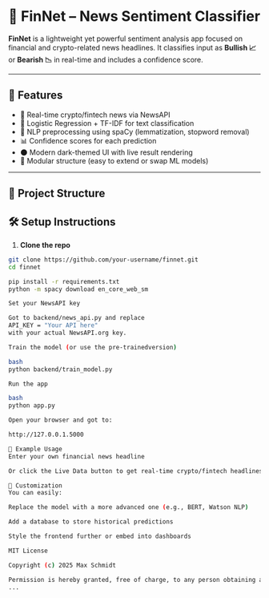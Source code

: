 # 🧠 FinNet – News Sentiment Classifier

**FinNet** is a lightweight yet powerful sentiment analysis app focused on financial and crypto-related news headlines. It classifies input as **Bullish 📈** or **Bearish 📉** in real-time and includes a confidence score.

---

## 🚀 Features

- 🔄 Real-time crypto/fintech news via NewsAPI
- 🧠 Logistic Regression + TF-IDF for text classification
- 🧼 NLP preprocessing using spaCy (lemmatization, stopword removal)
- 📊 Confidence scores for each prediction
- 🌑 Modern dark-themed UI with live result rendering
- 🔧 Modular structure (easy to extend or swap ML models)

---

## 📂 Project Structure

## 🛠️ Setup Instructions

1. **Clone the repo**

```bash
git clone https://github.com/your-username/finnet.git
cd finnet

pip install -r requirements.txt
python -m spacy download en_core_web_sm

Set your NewsAPI key

Got to backend/news_api.py and replace
API_KEY = "Your API here"
with your actual NewsAPI.org key.

Train the model (or use the pre-trainedversion)

bash
python backend/train_model.py

Run the app

bash
python app.py

Open your browser and got to:

http://127.0.0.1.5000

📘 Example Usage
Enter your own financial news headline

Or click the Live Data button to get real-time crypto/fintech headlines and see the predicted sentiment

🧪 Customization
You can easily:

Replace the model with a more advanced one (e.g., BERT, Watson NLP)

Add a database to store historical predictions

Style the frontend further or embed into dashboards

MIT License

Copyright (c) 2025 Max Schmidt

Permission is hereby granted, free of charge, to any person obtaining a copy
...


